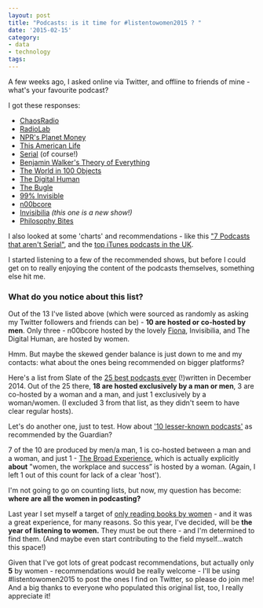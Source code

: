 ```yaml
---
layout: post
title: "Podcasts: is it time for #listentowomen2015 ? "
date: '2015-02-15'
category:
- data
- technology
tags:
---
```


A few weeks ago, I asked online via Twitter, and offline to friends of mine - what's your favourite podcast? 

I got these responses: 

<!--more-->

* [ChaosRadio](http://chaosradio.ccc.de/podcasts.html)
* [RadioLab](http://www.radiolab.org/)
* [NPR's Planet Money](http://www.npr.org/blogs/money/)
* [This American Life](http://www.thisamericanlife.org/)
* [Serial](http://serialpodcast.org/) (of course!)
* [Benjamin Walker's Theory of Everything](http://toe.prx.org/)
* [The World in 100 Objects](http://www.bbc.co.uk/podcasts/series/ahow/all)
* [The Digital Human](http://www.bbc.co.uk/podcasts/series/dh)
* [The Bugle](http://thebuglepodcast.com/)
* [99% Invisible](http://99percentinvisible.org/)
* [n00bcore](http://n00bcore.de/)
* [Invisibilia](http://www.npr.org/programs/invisibilia/) *(this one is a new show!)*
* [Philosophy Bites](http://www.philosophybites.com/) 

I also looked at some 'charts' and recommendations - like this ["7 Podcasts that aren't Serial"](http://www.vox.com/2014/12/21/7430313/podcast-recommendations-reviews), and the [top iTunes podcasts in the UK](http://www.itunescharts.net/uk/charts/podcasts/2015/02/14).

I started listening to a few of the recommended shows, but before I could get on to really enjoying the content of the podcasts themselves, something else hit me.

### What do you notice about this list? 

Out of the 13 I've listed above (which were sourced as randomly as asking my Twitter followers and friends can be) - **10 are hosted or co-hosted by men**. Only three - n00bcore hosted by the lovely [Fiona](https://arduina.github.io/arduina.net/), Invisibilia, and The Digital Human, are hosted by women. 

Hmm. But maybe the skewed gender balance is just down to me and my contacts: what about the ones being recommended on bigger platforms?

Here's a list from Slate of the [25 best podcasts ever](http://www.slate.com/articles/arts/ten_years_in_your_ears/2014/12/best_podcast_episodes_ever_the_25_best_from_serial_to_the_ricky_gervais.html) (!)written in December 2014. Out of the 25 there, **18 are hosted exclusively by a man or men**, 3 are co-hosted by a woman and a man, and just 1 exclusively by a woman/women. (I excluded 3 from that list, as they didn't seem to have clear regular hosts).

Let's do another one, just to test. How about ['10 lesser-known podcasts'](http://www.theguardian.com/culture/gallery/2014/jan/18/10-best-lesser-known-podcasts-miranda-sawyer) as recommended by the Guardian? 

7 of the 10 are produced by men/a man, 1 is co-hosted between a man and a woman, and just 1 - [The Broad Experience](http://www.thebroadexperience.com/), which is actually explicitly **about** "women, the workplace and success” is hosted by a woman. (Again, I left 1 out of this count for lack of a clear 'host').

I'm not going to go on counting lists, but now, my question has become: **where are all the women in podcasting?**

Last year I set myself a target of [only reading books by women](http://zararah.net/blog/2014/12/26/50-books-2014/) - and it was a great experience, for many reasons. So this year, I've decided, will be **the year of listening to women.** They must be out there - and I'm determined to find them. (And maybe even start contributing to the field myself...watch this space!)

Given that I've got lots of great podcast recommendations, but actually only **5** by women - recommendations would be really welcome - I'll be using #listentowomen2015 to post the ones I find on Twitter, so please do join me! And a big thanks to everyone who populated this original list, too, I really appreciate it! 
